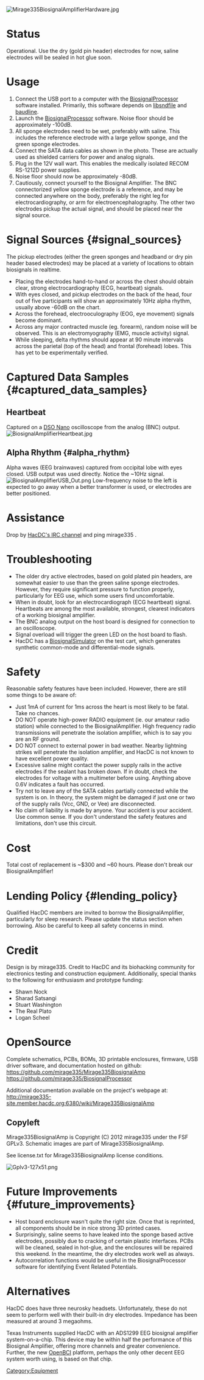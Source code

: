 ![](Mirage335BiosignalAmplifierHardware.jpg "Mirage335BiosignalAmplifierHardware.jpg")

# Status

Operational. Use the dry (gold pin header) electrodes for now, saline
electrodes will be sealed in hot glue soon.

# Usage

1.  Connect the USB port to a computer with the
    [BiosignalProcessor](http://mirage335-site.member.hacdc.org:6380/wiki/Category:BiosignalProcessor)
    software installed. Primarily, this software depends on
    [libsndfile](http://www.mega-nerd.com/libsndfile/) and
    [baudline](http://www.baudline.com/).
2.  Launch the
    [BiosignalProcessor](http://mirage335-site.member.hacdc.org:6380/wiki/Category:BiosignalProcessor)
    software. Noise floor should be approximately -100dB.
3.  All sponge electrodes need to be wet, preferably with saline. This
    includes the reference electrode with a large yellow sponge, and the
    green sponge electrodes.
4.  Connect the SATA data cables as shown in the photo. These are
    actually used as shielded carriers for power and analog signals.
5.  Plug in the 12V wall wart. This enables the medically isolated RECOM
    RS-1212D power supplies.
6.  Noise floor should now be approximately -80dB.
7.  Cautiously, connect yourself to the Biosignal Amplifier. The BNC
    connectorized yellow sponge electrode is a reference, and may be
    connected anywhere on the body, preferably the right leg for
    electrocardiography, or arm for electroencephalography. The other
    two electrodes pickup the actual signal, and should be placed near
    the signal source.

# Signal Sources {#signal_sources}

The pickup electrodes (either the green sponges and headband or dry pin
header based electrodes) may be placed at a variety of locations to
obtain biosignals in realtime.

-   Placing the electrodes hand-to-hand or across the chest should
    obtain clear, strong electrocardiography (ECG, heartbeat) signals.
-   With eyes closed, and pickup electrodes on the back of the head,
    four out of five participants will show an approximately 10Hz alpha
    rhythm, usually above -60dB on the chart.
-   Across the forehead, electrooculography (EOG, eye movement) signals
    become dominant.
-   Across any major contracted muscle (eg. forearm), random noise will
    be observed. This is an electromyography (EMG, muscle activity)
    signal.
-   While sleeping, delta rhythms should appear at 90 minute intervals
    across the parietal (top of the head) and frontal (forehead) lobes.
    This has yet to be experimentally verified.

# Captured Data Samples {#captured_data_samples}

## Heartbeat

Captured on a [DSO Nano](https://www.sparkfun.com/products/11702)
oscilloscope from the analog (BNC) output.
![](BiosignalAmplifierHeartbeat.jpg "BiosignalAmplifierHeartbeat.jpg")

## Alpha Rhythm {#alpha_rhythm}

Alpha waves (EEG brainwaves) captured from occipital lobe with eyes
closed. USB output was used directly. Notice the \~10Hz signal.
![](BiosignalAmplifierUSB_Out.png "BiosignalAmplifierUSB_Out.png")
Low-frequency noise to the left is expected to go away when a better
transformer is used, or electrodes are better positioned.

# Assistance

Drop by [HacDC's IRC channel](irc://irc.freenode.net/hacdc) and ping
mirage335 .

# Troubleshooting

-   The older dry active electrodes, based on gold plated pin headers,
    are somewhat easier to use than the green saline sponge electrodes.
    However, they require significant pressure to function properly,
    particularly for EEG use, which some users find uncomfortable.
-   When in doubt, look for an electrocardiograph (ECG heartbeat)
    signal. Heartbeats are among the most available, strongest, clearest
    indicators of a working biosignal amplifier.
-   The BNC analog output on the host board is designed for connection
    to an oscilloscope.
-   Signal overload will trigger the green LED on the host board to
    flash.
-   HacDC has a
    [BiosignalSimulator](http://mirage335-site.member.hacdc.org:6380/wiki/BiosignalSimulator)
    on the test cart, which generates synthetic common-mode and
    differential-mode signals.

# Safety

Reasonable safety features have been included. However, there are still
some things to be aware of:

-   Just 1mA of current for 1ms across the heart is most likely to be
    fatal. Take no chances.
-   DO NOT operate high-power RADIO equipment (ie. our amateur radio
    station) while connected to the BiosignalAmplifier. High frequency
    radio transmissions will penetrate the isolation amplifier, which is
    to say you are an RF ground.
-   DO NOT connect to external power in bad weather. Nearby lightning
    strikes will penetrate the isolation amplifier, and HacDC is not
    known to have excellent power quality.
-   Excessive saline might contact the power supply rails in the active
    electrodes if the sealant has broken down. If in doubt, check the
    electrodes for voltage with a multimeter before using. Anything
    above 0.6V indicates a fault has occurred.
-   Try not to leave any of the SATA cables partially connected while
    the system is on. In theory, the system might be damaged if just one
    or two of the supply rails (Vcc, GND, or Vee) are disconnected.
-   No claim of liability is made by anyone. Your accident is your
    accident. Use common sense. If you don't understand the safety
    features and limitations, don't use this circuit.

# Cost

Total cost of replacement is \~\$300 and \~60 hours. Please don't break
our BiosignalAmplifier!

# Lending Policy {#lending_policy}

Qualified HacDC members are invited to borrow the BiosignalAmplifier,
particularly for sleep research. Please update the status section when
borrowing. Also be careful to keep all safety concerns in mind.

# Credit

Design is by mirage335. Credit to HacDC and its biohacking community for
electronics testing and construction equipment. Additionally, special
thanks to the following for enthusiasm and prototype funding:

-   Shawn Nock
-   Sharad Satsangi
-   Stuart Washington
-   The Real Plato
-   Logan Scheel

# OpenSource

Complete schematics, PCBs, BOMs, 3D printable enclosures, firmware, USB
driver software, and documentation hosted on github:
<https://github.com/mirage335/Mirage335BiosignalAmp>
<https://github.com/mirage335/BiosignalProcessor>

Additional documentation available on the project's webpage at:
<http://mirage335-site.member.hacdc.org:6380/wiki/Mirage335BiosignalAmp>

## Copyleft

Mirage335BiosignalAmp is Copyright (C) 2012 mirage335 under the FSF
GPLv3. Schematic images are part of Mirage335BiosignalAmp.

See license.txt for Mirage335BiosignalAmp license conditions.

![](Gplv3-127x51.png "Gplv3-127x51.png")

# Future Improvements {#future_improvements}

-   Host board enclosure wasn't quite the right size. Once that is
    reprinted, all components should be in nice strong 3D printed cases.
-   Surprisingly, saline seems to have leaked into the sponge based
    active electrodes, possibly due to cracking of certain plastic
    interfaces. PCBs will be cleaned, sealed in hot-glue, and the
    enclosures will be repaired this weekend. In the meantime, the dry
    electrodes work well as always.
-   Autocorrelation functions would be useful in the BiosignalProcessor
    software for identifying Event Related Potentials.

# Alternatives

HacDC does have three neurosky headsets. Unfortunately, these do not
seem to perform well with their built-in dry electrodes. Impedance has
been measured at around 3 megaohms.

Texas Instruments supplied HacDC with an ADS1299 EEG biosignal amplifier
system-on-a-chip. This device may be within half the performance of this
Biosignal Amplifier, offering more channels and greater convenience.
Further, the new [OpenBCI](http://www.openbci.com/) platform, perhaps
the only other decent EEG system worth using, is based on that chip.

[Category:Equipment](Category:Equipment)
